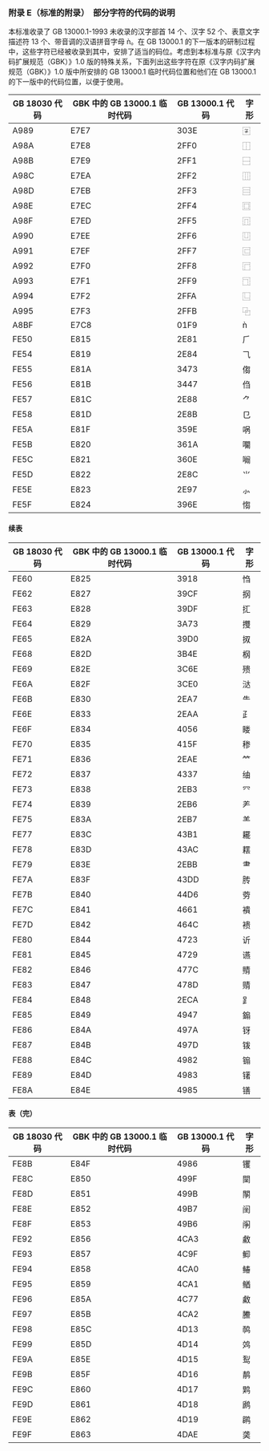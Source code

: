 ### 附录 E（标准的附录）　部分字符的代码的说明
本标准收录了 GB 13000.1-1993 未收录的汉字部首 14 个、汉字 52 个、表意文字描述符 13 个、带音调的汉语拼音字母 ǹ。在 GB 13000.1 的下一版本的研制过程中，这些字符已经被收录到其中，安排了适当的码位。考虑到本标准与原《汉字内码扩展规范（GBK）》1.0 版的特殊关系，下面列出这些字符在原《汉字内码扩展规范（GBK）》1.0 版中所安排的 GB 13000.1 临时代码位置和他们在 GB 13000.1 的下一版中的代码位置，以便于使用。

|GB 18030 代码|GBK 中的 GB 13000.1 临时代码|GB 13000.1 代码|字形|
|-|-|-|-|
|A989|E7E7|303E|〾|
|A98A|E7E8|2FF0|⿰|
|A98B|E7E9|2FF1|⿱|
|A98C|E7EA|2FF2|⿲|
|A98D|E7EB|2FF3|⿳|
|A98E|E7EC|2FF4|⿴|
|A98F|E7ED|2FF5|⿵|
|A990|E7EE|2FF6|⿶|
|A991|E7EF|2FF7|⿷|
|A992|E7F0|2FF8|⿸|
|A993|E7F1|2FF9|⿹|
|A994|E7F2|2FFA|⿺|
|A995|E7F3|2FFB|⿻|
|A8BF|E7C8|01F9|ǹ|
|FE50|E815|2E81|⺁|
|FE54|E819|2E84|⺄|
|FE55|E81A|3473|㑳|
|FE56|E81B|3447|㑇|
|FE57|E81C|2E88|⺈|
|FE58|E81D|2E8B|⺋|
|FE5A|E81F|359E|㖞|
|FE5B|E820|361A|㘚|
|FE5C|E821|360E|㘎|
|FE5D|E822|2E8C|⺌|
|FE5E|E823|2E97|⺗|
|FE5F|E824|396E|㥮|

#### 续表
|GB 18030 代码|GBK 中的 GB 13000.1 临时代码|GB 13000.1 代码|字形|
|-|-|-|-|
|FE60|E825|3918|㤘|
|FE62|E827|39CF|㧏|
|FE63|E828|39DF|㧟|
|FE64|E829|3A73|㩳|
|FE65|E82A|39D0|㧐|
|FE68|E82D|3B4E|㭎|
|FE69|E82E|3C6E|㱮|
|FE6A|E82F|3CE0|㳠|
|FE6B|E830|2EA7|⺧|
|FE6E|E833|2EAA|⺪|
|FE6F|E834|4056|䁖|
|FE70|E835|415F|䅟|
|FE71|E836|2EAE|⺮|
|FE72|E837|4337|䌷|
|FE73|E838|2EB3|⺳|
|FE74|E839|2EB6|⺶|
|FE75|E83A|2EB7|⺷|
|FE77|E83C|43B1|䎱|
|FE78|E83D|43AC|䎬|
|FE79|E83E|2EBB|⺻|
|FE7A|E83F|43DD|䏝|
|FE7B|E840|44D6|䓖|
|FE7C|E841|4661|䙡|
|FE7D|E842|464C|䙌|
|FE80|E844|4723|䜣|
|FE81|E845|4729|䜩|
|FE82|E846|477C|䝼|
|FE83|E847|478D|䞍|
|FE84|E848|2ECA|⻊|
|FE85|E849|4947|䥇|
|FE86|E84A|497A|䥺|
|FE87|E84B|497D|䥽|
|FE88|E84C|4982|䦂|
|FE89|E84D|4983|䦃|
|FE8A|E84E|4985|䦅|

#### 表（完）
|GB 18030 代码|GBK 中的 GB 13000.1 临时代码|GB 13000.1 代码|字形|
|-|-|-|-|
|FE8B|E84F|4986|䦆|
|FE8C|E850|499F|䦟|
|FE8D|E851|499B|䦛|
|FE8E|E852|49B7|䦷|
|FE8F|E853|49B6|䦶|
|FE92|E856|4CA3|䲣|
|FE93|E857|4C9F|䲟|
|FE94|E858|4CA0|䲠|
|FE95|E859|4CA1|䲡|
|FE96|E85A|4C77|䱷|
|FE97|E85B|4CA2|䲢|
|FE98|E85C|4D13|䴓|
|FE99|E85D|4D14|䴔|
|FE9A|E85E|4D15|䴕|
|FE9B|E85F|4D16|䴖|
|FE9C|E860|4D17|䴗|
|FE9D|E861|4D18|䴘|
|FE9E|E862|4D19|䴙|
|FE9F|E863|4DAE|䶮|
